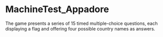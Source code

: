 # MachineTest_Appadore
The game presents a series of 15 timed multiple-choice questions, each displaying a flag and offering four possible country names as answers.
